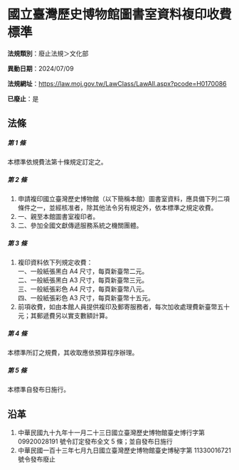 # 國立臺灣歷史博物館圖書室資料複印收費標準

**法規類別**：廢止法規＞文化部

**異動日期**：2024/07/09  

**法規網址**：https://law.moj.gov.tw/LawClass/LawAll.aspx?pcode=H0170086

**已廢止**：是



## 法條
##### 第 1 條
本標準依規費法第十條規定訂定之。

##### 第 2 條
1. 申請複印國立臺灣歷史博物館（以下簡稱本館）圖書室資料，應具備下列二項條件之一，並經核准者，除其他法令另有規定外，依本標準之規定收費。
1. 一、親至本館圖書室複印者。
1. 二、參加全國文獻傳遞服務系統之機關團體。

##### 第 3 條
1. 複印資料依下列規定收費：  
一、一般紙張黑白 A4 尺寸，每頁新臺幣二元。  
二、一般紙張黑白 A3 尺寸，每頁新臺幣三元。  
三、一般紙張彩色 A4 尺寸，每頁新臺幣八元。  
四、一般紙張彩色 A3 尺寸，每頁新臺幣十五元。
1. 前項收費，如由本館人員提供複印及郵寄服務者，每次加收處理費新臺幣五十元；其郵遞費另以實支數額計算。

##### 第 4 條
本標準所訂之規費，其收取應依預算程序辦理。

##### 第 5 條
本標準自發布日施行。

## 沿革
1. 中華民國九十九年十一月二十三日國立臺灣歷史博物館臺史博行字第 09920028191  號令訂定發布全文 5  條；並自發布日施行
1. 中華民國一百十三年七月九日國立臺灣歷史博物館臺史博秘字第 11330016721  號令發布廢止
